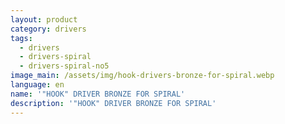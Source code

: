 ```yaml
---
layout: product
category: drivers
tags:
  - drivers
  - drivers-spiral
  - drivers-spiral-no5
image_main: /assets/img/hook-drivers-bronze-for-spiral.webp
language: en
name: '"HOOK" DRIVER BRONZE FOR SPIRAL'
description: '"HOOK" DRIVER BRONZE FOR SPIRAL'
---
```

